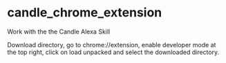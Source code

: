 # candle_chrome_extension
Work with the the Candle Alexa Skill

Download directory, go to chrome://extension, enable developer mode at the top right, click on load unpacked and select the downloaded directory.
